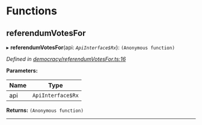 

# Functions

<a id="referendumvotesfor"></a>

##  referendumVotesFor

▸ **referendumVotesFor**(api: *`ApiInterface$Rx`*): `(Anonymous function)`

*Defined in [democracy/referendumVotesFor.ts:16](https://github.com/polkadot-js/api/blob/b8863a0/packages/api-derive/src/democracy/referendumVotesFor.ts#L16)*

**Parameters:**

| Name | Type |
| ------ | ------ |
| api | `ApiInterface$Rx` |

**Returns:** `(Anonymous function)`

___

